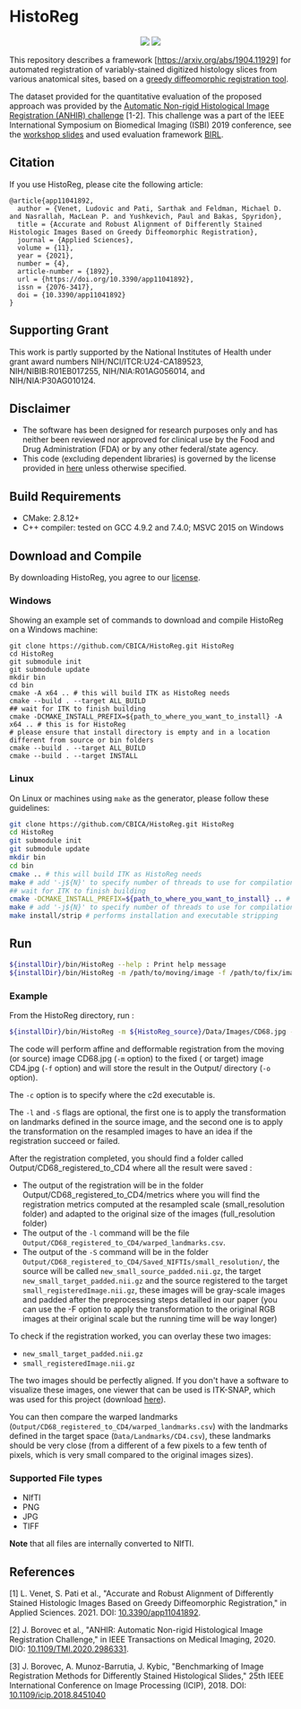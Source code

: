 # HistoReg

<p align="center">
    <a href="https://dev.azure.com/CBICA/HistoReg/_build?definitionId=14&_a=summary" alt="Build Status"><img src="https://dev.azure.com/CBICA/HistoReg/_apis/build/status/HistoReg-CI?branchName=master" /></a>
    <img src="https://img.shields.io/badge/language-c%2B%2B11-blue.svg" />
</p>

This repository describes a framework [https://arxiv.org/abs/1904.11929] for automated registration of variably-stained digitized histology slices from various anatomical sites, based on a [greedy diffeomorphic registration tool](https://sites.google.com/view/greedyreg/about).

The dataset provided for the quantitative evaluation of the proposed approach was provided by the [Automatic Non-rigid Histological Image Registration (ANHIR) challenge](https://anhir.grand-challenge.org) [1-2]. This challenge was a part of the IEEE International Symposium on Biomedical Imaging (ISBI) 2019 conference, see the [workshop slides](https://www.researchgate.net/publication/332428245_Automatic_Non-rigid_Histological_Image_Registration_challenge) and used evaluation framework [BIRL](https://borda.github.io/BIRL).

## Citation

If you use HistoReg, please cite the following article:

```
@article{app11041892,
  author = {Venet, Ludovic and Pati, Sarthak and Feldman, Michael D. and Nasrallah, MacLean P. and Yushkevich, Paul and Bakas, Spyridon},
  title = {Accurate and Robust Alignment of Differently Stained Histologic Images Based on Greedy Diffeomorphic Registration},
  journal = {Applied Sciences},
  volume = {11},
  year = {2021},
  number = {4},
  article-number = {1892},
  url = {https://doi.org/10.3390/app11041892},
  issn = {2076-3417},
  doi = {10.3390/app11041892}
}
```

## Supporting Grant

This work is partly supported by the National Institutes of Health under grant award numbers NIH/NCI/ITCR:U24-CA189523, NIH/NIBIB:R01EB017255, NIH/NIA:R01AG056014, and NIH/NIA:P30AG010124.

## Disclaimer

- The software has been designed for research purposes only and has neither been reviewed nor approved for clinical use by the Food and Drug Administration (FDA) or by any other federal/state agency.
- This code (excluding dependent libraries) is governed by the license provided in [here](https://www.med.upenn.edu/cbica/software-agreement.html) unless otherwise specified.

## Build Requirements 

- CMake: 2.8.12+
- C++ compiler: tested on GCC 4.9.2 and 7.4.0; MSVC 2015 on Windows

## Download and Compile

By downloading HistoReg, you agree to our [license](https://www.med.upenn.edu/cbica/software-agreement.html).

### Windows

Showing an example set of commands to download and compile HistoReg on a Windows machine:

```pwershell
git clone https://github.com/CBICA/HistoReg.git HistoReg
cd HistoReg
git submodule init 
git submodule update
mkdir bin
cd bin
cmake -A x64 .. # this will build ITK as HistoReg needs
cmake --build . --target ALL_BUILD
## wait for ITK to finish building
cmake -DCMAKE_INSTALL_PREFIX=${path_to_where_you_want_to_install} -A x64 .. # this is for HistoReg
# please ensure that install directory is empty and in a location different from source or bin folders
cmake --build . --target ALL_BUILD
cmake --build . --target INSTALL
```

### Linux
On Linux or machines using ```make``` as the generator, please follow these guidelines:

```bash
git clone https://github.com/CBICA/HistoReg.git HistoReg
cd HistoReg
git submodule init 
git submodule update
mkdir bin
cd bin
cmake .. # this will build ITK as HistoReg needs
make # add '-j${N}' to specify number of threads to use for compilation
## wait for ITK to finish building
cmake -DCMAKE_INSTALL_PREFIX=${path_to_where_you_want_to_install} .. # this is for HistoReg
make # add '-j${N}' to specify number of threads to use for compilation
make install/strip # performs installation and executable stripping
```


## Run

```bash
${installDir}/bin/HistoReg --help : Print help message
${installDir}/bin/HistoReg -m /path/to/moving/image -f /path/to/fix/image -o /path/to/output/dir/ -c /path/to/c2d/executable [-OPTIONAL]
```

### Example

From the HistoReg directory, run :
```bash
${installDir}/bin/HistoReg -m ${HistoReg_source}/Data/Images/CD68.jpg -f ${HistoReg_source}/Data/Images/CD4.jpg -c /path/to/c2d/executable  -o ${HistoReg_source}/Data/Output/ -l ${HistoReg_source}/Data/Landmarks/CD68.csv -S
```
The code will perform affine and defformable registration from the moving (or source) image CD68.jpg (`-m` option) to the fixed ( or target) image CD4.jpg (`-f` option) and will store the result in the Output/ directory (`-o` option). 

The `-c` option is to specify where the c2d executable is.

The `-l` and `-S` flags are optional, the first one is to apply the transformation on landmarks defined in the source image, and the second one is to apply the transformation on the resampled images to have an idea if the registration succeed or failed.

After the registration completed, you should find a folder called Output/CD68_registered_to_CD4 where all the result were saved : 
- The output of the registration will be in the folder Output/CD68_registered_to_CD4/metrics where you will find the registration metrics computed at the resampled scale (small_resolution folder) and adapted to the original size of the images (full_resolution folder)
- The output of the `-l` command will be the file `Output/CD68_registered_to_CD4/warped_landmarks.csv`.
- The output of the `-S` command will be in the folder `Output/CD68_registered_to_CD4/Saved_NIFTIs/small_resolution/`, the source will be called `new_small_source_padded.nii.gz`, the target `new_small_target_padded.nii.gz` and the source registered to the target `small_registeredImage.nii.gz`, these images will be gray-scale images and padded after the preprocessing steps detailled in our paper (you can use the -F option to apply the transformation to the original RGB images at their original scale but the running time will be way longer) 

To check if the registration worked, you can overlay these two images: 
- `new_small_target_padded.nii.gz`
- `small_registeredImage.nii.gz`

The two images should be perfectly aligned. If you don't have a software to visualize these images, one viewer that can be used is ITK-SNAP, which was used for this project (download [here](http://www.itksnap.org/pmwiki/pmwiki.php?n=Downloads.SNAP3)).

You can then compare the warped landmarks (`Output/CD68_registered_to_CD4/warped_landmarks.csv`) with the landmarks defined in the target space (`Data/Landmarks/CD4.csv`), these landmarks should be very close (from a different of a few pixels to a few tenth of pixels, which is very small compared to the original images sizes).

### Supported File types

- NIfTI
- PNG
- JPG
- TIFF

**Note** that all files are internally converted to NIfTI.

## References

[1] L. Venet, S. Pati et al., "Accurate and Robust Alignment of Differently Stained Histologic Images Based on Greedy Diffeomorphic Registration," in Applied Sciences. 2021. DOI: [10.3390/app11041892](https://doi.org/10.3390/app11041892).

[2] J. Borovec et al., "ANHIR: Automatic Non-rigid Histological Image Registration Challenge," in IEEE Transactions on Medical Imaging, 2020. DIO: [10.1109/TMI.2020.2986331](http://doi.org/10.1109/TMI.2020.2986331).

[3] J. Borovec, A. Munoz-Barrutia, J. Kybic, "Benchmarking of Image Registration Methods for Differently Stained Histological Slides," 25th IEEE International Conference on Image Processing (ICIP), 2018. DOI: [10.1109/icip.2018.8451040](http://doi.org/10.1109/icip.2018.8451040)
